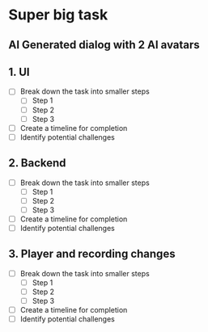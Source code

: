 # Super big task

## AI Generated dialog with 2 AI avatars

## 1. UI
- [ ] Break down the task into smaller steps
  - [ ] Step 1
  - [ ] Step 2
  - [ ] Step 3
- [ ] Create a timeline for completion
- [ ] Identify potential challenges

## 2. Backend
- [ ] Break down the task into smaller steps
  - [ ] Step 1
  - [ ] Step 2
  - [ ] Step 3
- [ ] Create a timeline for completion
- [ ] Identify potential challenges

## 3. Player and recording changes
- [ ] Break down the task into smaller steps
  - [ ] Step 1
  - [ ] Step 2
  - [ ] Step 3
- [ ] Create a timeline for completion
- [ ] Identify potential challenges
